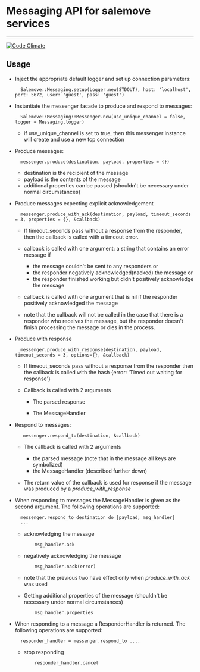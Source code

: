 # Messaging API for salemove services
----

[![Code Climate](https://codeclimate.com/repos/52a1f75613d6374c030432d2/badges/f8f96e50aa9f57dfae00/gpa.png)](https://codeclimate.com/repos/52a1f75613d6374c030432d2/feed)

## Usage

* Inject the appropriate default logger and set up connection parameters:  

        Salemove::Messaging.setup(Logger.new(STDOUT), host: 'localhost', port: 5672, user: 'guest', pass: 'guest')

* Instantiate the messenger facade to produce and respond to messages:

        Salemove::Messaging::Messenger.new(use_unique_channel = false, logger = Messaging.logger)

    * if use\_unique\_channel is set to true, then this messenger instance will create and use a new tcp connection

* Produce messages:

        messenger.produce(destination, payload, properties = {})

    * destination is the recipient of the message  
    * payload is the contents of the message
    * additional properties can be passed (shouldn't be necessary under normal circumstances)

* Produce messages expecting explicit acknowledgement

        messenger.produce_with_ack(destination, payload, timeout_seconds = 3, properties = {}, &callback)

    * If timeout_seconds pass without a response from the responder, then the callback is called with a timeout error.

    * callback is called with one argument: a string that contains an error message if 
         * the message couldn't be sent to any responders or 
         * the responder negatively acknowledged(nacked) the message or
         * the responder finished working but didn't positively acknowledge the message

    * callback is called with one argument that is nil if the responder positively acknowledged the message
    * note that the callback will not be called in the case that there is a responder who receives the message, but the responder doesn't finish processing the message or dies in the process.

* Produce with response

        messenger.produce_with_response(destination, payload, timeout_seconds = 3, options={}, &callback)

  * If timeout_seconds pass without a response from the responder then the callback is called with the hash {error: 'Timed out waiting for response'}

  * Callback is called with 2 arguments

    * The parsed response

    * The MessageHandler

* Respond to messages:

         messenger.respond_to(destination, &callback)

     * The callback is called with 2 arguments 

       * the parsed message (note that in the message all keys are symbolized)
       * the MessageHandler (described further down)

    * The return value of the callback is used for response if the message was produced by a *produce_with_response* 

* When responding to messages the MessageHandler is given as the second argument. The following operations are supported:

        messenger.respond_to destination do |payload, msg_handler|
        ...


  * acknowledging the message

            msg_handler.ack

  * negatively acknowledging the message

            msg_handler.nack(error)

  * note that the previous two have effect only when *produce\_with\_ack* was used

  * Getting additional properties of the message (shouldn't be necessary under normal circumstances)

            msg_handler.properties  

* When responding to a message a ResponderHandler is returned. The following operations are supported:

        responder_handler = messenger.respond_to ....

  * stop responding

            responder_handler.cancel
